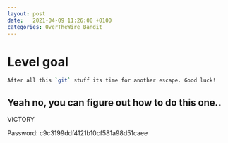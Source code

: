 ```yaml
---
layout: post
date:   2021-04-09 11:26:00 +0100
categories: OverTheWire Bandit
---
```


# Level goal
```bash
After all this `git` stuff its time for another escape. Good luck!
```

## Yeah no, you can figure out how to do this one.. 

VICTORY

Password: c9c3199ddf4121b10cf581a98d51caee